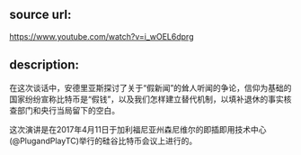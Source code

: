 ## source url:

https://www.youtube.com/watch?v=i_wOEL6dprg

## description:

在这次谈话中，安德里亚斯探讨了关于“假新闻”的耸人听闻的争论，信仰为基础的国家纷纷宣称比特币是“假钱”，以及我们怎样建立替代机制，以填补退休的事实核查部门和央行当局留下的空白。

这次演讲是在2017年4月11日于加利福尼亚州森尼维尔的即插即用技术中心(@PlugandPlayTC)举行的硅谷比特币会议上进行的。